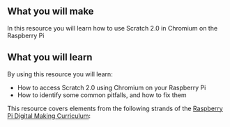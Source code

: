 ## What you will make
In this resource you will learn how to use Scratch 2.0 in Chromium on the Raspberry Pi

## What you will learn
By using this resource you will learn:

- How to access Scratch 2.0 using Chromium on your Raspberry Pi
- How to identify some common pitfalls, and how to fix them

This resource covers elements from the following strands of the [Raspberry Pi Digital Making Curriculum](https://www.raspberrypi.org/curriculum/):


